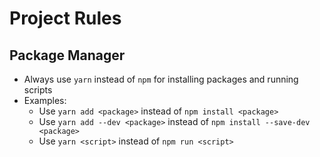 # Project Rules

## Package Manager

- Always use `yarn` instead of `npm` for installing packages and running scripts
- Examples:
  - Use `yarn add <package>` instead of `npm install <package>`
  - Use `yarn add --dev <package>` instead of `npm install --save-dev <package>`
  - Use `yarn <script>` instead of `npm run <script>`
